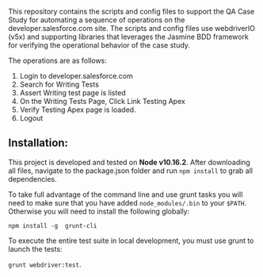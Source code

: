 
This repository contains the scripts and config files to support the QA Case Study for automating a sequence of operations on the developer.salesforce.com site.  The scripts and config files use webdriverIO (v5x) and supporting libraries that leverages the Jasmine BDD framework for verifying the operational behavior of the case study.


The operations are as follows:

1) Login to developer.salesforce.com
2) Search for Writing Tests
3) Assert Writing test page is listed
4) On the Writing Tests Page, Click Link Testing Apex
5) Verify Testing Apex page is loaded.
6) Logout


Installation:
--------------
This project is developed and tested on **Node v10.16.2**.  After downloading all files, navigate to the package.json folder and run `npm install` to grab all dependencies.

To take full advantage of the command line and use grunt tasks you will need to make sure that you have added `node_modules/.bin` to your `$PATH`.  Otherwise you will need to install the following globally:

  `npm install -g  grunt-cli`

To execute the entire test suite in local development, you must use grunt to launch the tests:

`grunt webdriver:test`.  
